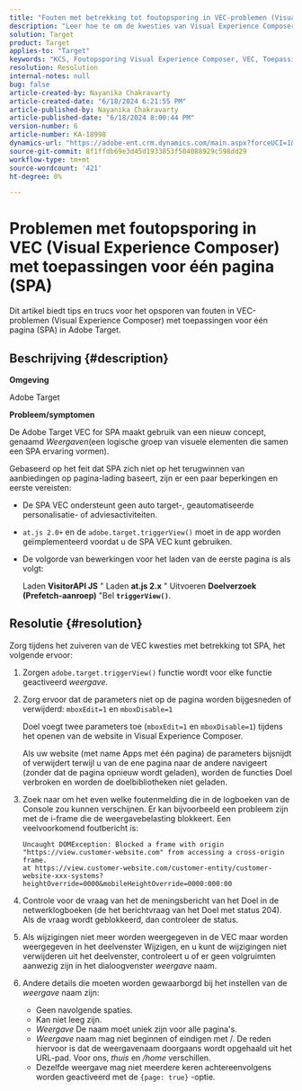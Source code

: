 ```yaml
---
title: "Fouten met betrekking tot foutopsporing in VEC-problemen (Visual Experience Composer) met toepassingen voor één pagina (SPA)"
description: "Leer hoe te om de kwesties van Visual Experience Composer (VEC) met Toepassingen van de Enige Pagina in Adobe Target te zuiveren"
solution: Target
product: Target
applies-to: "Target"
keywords: "KCS, Foutopsporing Visual Experience Composer, VEC, Toepassingen van één pagina, SPA, Adobe Target"
resolution: Resolution
internal-notes: null
bug: false
article-created-by: Nayanika Chakravarty
article-created-date: "6/18/2024 6:21:55 PM"
article-published-by: Nayanika Chakravarty
article-published-date: "6/18/2024 8:00:44 PM"
version-number: 6
article-number: KA-18998
dynamics-url: "https://adobe-ent.crm.dynamics.com/main.aspx?forceUCI=1&pagetype=entityrecord&etn=knowledgearticle&id=6842d5a3-9f2d-ef11-840a-000d3a5b439f"
source-git-commit: 8f1ffdb69e3d45d1933853f504088929c598dd29
workflow-type: tm+mt
source-wordcount: '421'
ht-degree: 0%

---
```


# Problemen met foutopsporing in VEC (Visual Experience Composer) met toepassingen voor één pagina (SPA)


Dit artikel biedt tips en trucs voor het opsporen van fouten in VEC-problemen (Visual Experience Composer) met toepassingen voor één pagina (SPA) in Adobe Target.

## Beschrijving {#description}


<b>Omgeving</b>

Adobe Target

<b>Probleem/symptomen</b>

De Adobe Target VEC for SPA maakt gebruik van een nieuw concept, genaamd *Weergaven*(een logische groep van visuele elementen die samen een SPA ervaring vormen).

Gebaseerd op het feit dat SPA zich niet op het terugwinnen van aanbiedingen op pagina-lading baseert, zijn er een paar beperkingen en eerste vereisten:

- De SPA VEC ondersteunt geen auto target-, geautomatiseerde personalisatie- of adviesactiviteiten.
- `at.js 2.0+` en de `adobe.target.triggerView()` moet in de app worden geïmplementeerd voordat u de SPA VEC kunt gebruiken.
- De volgorde van bewerkingen voor het laden van de eerste pagina is als volgt:



  Laden <b>VisitorAPI JS</b> &quot; Laden <b>at.js 2.x</b> &quot; Uitvoeren <b>Doelverzoek (Prefetch-aanroep)</b> &quot;Bel <b>`triggerView()`</b>.



## Resolutie {#resolution}


Zorg tijdens het zuiveren van de VEC kwesties met betrekking tot SPA, het volgende ervoor:

1. Zorgen `adobe.target.triggerView()` functie wordt voor elke functie geactiveerd *weergave*.
2. Zorg ervoor dat de parameters niet op de pagina worden bijgesneden of verwijderd: `mboxEdit=1` en `mboxDisable=1`



   Doel voegt twee parameters toe (`mboxEdit=1` en `mboxDisable=1`) tijdens het openen van de website in Visual Experience Composer.



   Als uw website (met name Apps met één pagina) de parameters bijsnijdt of verwijdert terwijl u van de ene pagina naar de andere navigeert (zonder dat de pagina opnieuw wordt geladen), worden de functies Doel verbroken en worden de doelbibliotheken niet geladen.
3. Zoek naar om het even welke foutenmelding die in de logboeken van de Console zou kunnen verschijnen. Er kan bijvoorbeeld een probleem zijn met de i-frame die de weergavebelasting blokkeert. Een veelvoorkomend foutbericht is:


   ```
   Uncaught DOMException: Blocked a frame with origin "https://view.customer-website.com" from accessing a cross-origin frame.
   at https://view.customer-website.com/customer-entity/customer-website-xxx-systems?heightOverride=0000&mobileHeightOverride=0000:000:00
   ```


4. Controle voor de vraag van het de meningsbericht van het Doel in de netwerklogboeken (de het berichtvraag van het Doel met status 204). Als de vraag wordt geblokkeerd, dan controleer de status.
5. Als wijzigingen niet meer worden weergegeven in de VEC maar worden weergegeven in het deelvenster Wijzigen, en u kunt de wijzigingen niet verwijderen uit het deelvenster, controleert u of er geen volgruimten aanwezig zijn in het dialoogvenster *weergave* naam.
6. Andere details die moeten worden gewaarborgd bij het instellen van de *weergave* naam zijn:
   - Geen navolgende spaties.
   - Kan niet leeg zijn.
   - *Weergave* De naam moet uniek zijn voor alle pagina&#39;s.
   - *Weergave* naam mag niet beginnen of eindigen met /. De reden hiervoor is dat de weergavenaam doorgaans wordt opgehaald uit het URL-pad. Voor ons, *thuis* en */home* verschillen.
   - Dezelfde weergave mag niet meerdere keren achtereenvolgens worden geactiveerd met de `{page: true}` -optie.

